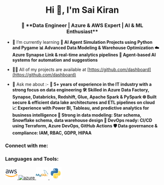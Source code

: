 <h1 align="center">Hi 👋, I'm Sai Kiran</h1>
<h3 align="center">🚀 **Data Engineer | Azure & AWS Expert | AI & ML Enthusiast**</h3>

- 🌱 I’m currently learning **🤖 AI Agent Simulation Projects using Python and Pygame 📊 Advanced Data Modeling & Warehouse Optimization ☁️ Azure Synapse Link & real-time analytics pipelines 🧠 Agent-based AI systems for automation and suggestions**

- 👨‍💻 All of my projects are available at [https://github.com/dashboard](https://github.com/dashboard)

- 💬 Ask me about :- **💼 5+ years of experience in the IT industry with a strong focus on data engineering 🛠️ Skilled in Azure Data Factory, Synapse, Databricks, Redshift, Glue, Apache Spark & PySpark 🌐 Built secure & efficient data lake architectures and ETL pipelines on cloud 📈 Experience with Power BI, Tableau, and predictive analytics for business intelligence 🧩 Strong in data modeling: Star schema, Snowflake schema, data warehouse design 🧪 DevOps ready: CI/CD using Terraform, Azure DevOps, GitHub Actions 🛡️ Data governance & compliance: IAM, RBAC, GDPR, HIPAA**

<h3 align="left">Connect with me:</h3>
<p align="left">
</p>

<h3 align="left">Languages and Tools:</h3>
<p align="left"> <a href="https://aws.amazon.com" target="_blank" rel="noreferrer"> <img src="https://raw.githubusercontent.com/devicons/devicon/master/icons/amazonwebservices/amazonwebservices-original-wordmark.svg" alt="aws" width="40" height="40"/> </a> <a href="https://azure.microsoft.com/en-in/" target="_blank" rel="noreferrer"> <img src="https://www.vectorlogo.zone/logos/microsoft_azure/microsoft_azure-icon.svg" alt="azure" width="40" height="40"/> </a> <a href="https://www.mysql.com/" target="_blank" rel="noreferrer"> <img src="https://raw.githubusercontent.com/devicons/devicon/master/icons/mysql/mysql-original-wordmark.svg" alt="mysql" width="40" height="40"/> </a> <a href="https://www.python.org" target="_blank" rel="noreferrer"> <img src="https://raw.githubusercontent.com/devicons/devicon/master/icons/python/python-original.svg" alt="python" width="40" height="40"/> </a> </p>
